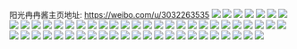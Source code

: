 阳光冉冉酱主页地址: https://weibo.com/u/3032263535 
![](https://wx4.sinaimg.cn/mw2000/b4bcab6fly1h9jwz2ozauj20q016145m.jpg) 
![](https://wx4.sinaimg.cn/mw2000/b4bcab6fly1h9jwz2wq39j20xm0zdq7n.jpg) 
![](https://wx4.sinaimg.cn/mw2000/b4bcab6fly1h9jwz43gowj20zu0oqq6h.jpg) 
![](https://wx4.sinaimg.cn/mw2000/b4bcab6fly1h9imh5x4waj22bd2c57wh.jpg) 
![](https://wx4.sinaimg.cn/mw2000/b4bcab6fly1h9im94g738j20m00tdadx.jpg) 
![](https://wx4.sinaimg.cn/mw2000/b4bcab6fly1h9im948u51j20u01400xn.jpg) 
![](https://wx4.sinaimg.cn/mw2000/b4bcab6fly1h9e0dg80s8j20lh0f33zz.jpg) 
![](https://wx4.sinaimg.cn/mw2000/b4bcab6fly1h9e0dg1yulj20zo0jjdhq.jpg) 
![](https://wx4.sinaimg.cn/mw2000/b4bcab6fly1h9dzvhb07cj20u00w6jvp.jpg) 
![](https://wx4.sinaimg.cn/mw2000/b4bcab6fly1h9dzxcs7hmj20u01hck3u.jpg) 
![](https://wx4.sinaimg.cn/mw2000/b4bcab6fly1h9dzxcf1dsj20zu25o7pq.jpg) 
![](https://wx4.sinaimg.cn/mw2000/b4bcab6fly1h9dzz3meonj20zo0v1ad6.jpg) 
![](https://wx4.sinaimg.cn/mw2000/b4bcab6fly1h9dzz3xowbj20zu0utdj6.jpg) 
![](https://wx4.sinaimg.cn/mw2000/b4bcab6fly1h9dzz3b1y9j20zu0hngnl.jpg) 
![](https://wx4.sinaimg.cn/mw2000/b4bcab6fly1h9e08hjck1j20zu15zgqm.jpg) 
![](https://wx4.sinaimg.cn/mw2000/b4bcab6fly1h9e08h9270j20zu0i0jsl.jpg) 
![](https://wx4.sinaimg.cn/mw2000/b4bcab6fly1h9a6t6rzwmj21sc2ds4qr.jpg) 
![](https://wx4.sinaimg.cn/mw2000/b4bcab6fly1h9a6t8rmn5j21sc2dsu0y.jpg) 
![](https://wx4.sinaimg.cn/mw2000/b4bcab6fly1h9a6ta7ecqj21sc2dsqv6.jpg) 
![](https://wx4.sinaimg.cn/mw2000/b4bcab6fly1h9a6tak4iqj20u0140q93.jpg) 
![](https://wx4.sinaimg.cn/mw2000/b4bcab6fly1h93bdis0iyj20u0140jy4.jpg) 
![](https://wx4.sinaimg.cn/mw2000/b4bcab6fly1h93bdtqd32j20u014045g.jpg) 
![](https://wx4.sinaimg.cn/mw2000/b4bcab6fly1h93bdj00r6j20u0141wpq.jpg) 
![](https://wx4.sinaimg.cn/mw2000/b4bcab6fly1h93bdja8olj20u0140jzb.jpg) 
![](https://wx4.sinaimg.cn/mw2000/b4bcab6fly1h93bdi87woj20u013kwli.jpg) 
![](https://wx4.sinaimg.cn/mw2000/b4bcab6fly1h93bdij2z0j20u013kahl.jpg) 
![](https://wx4.sinaimg.cn/mw2000/b4bcab6fly1h8pfvqvph7j236c248u0x.jpg) 
![](https://wx4.sinaimg.cn/mw2000/b4bcab6fly1h8pfvrn47xj223u35sx6p.jpg) 
![](https://wx4.sinaimg.cn/mw2000/b4bcab6fly1h8pfvscxzgj224836cnpd.jpg) 
![](https://wx4.sinaimg.cn/mw2000/b4bcab6fly1h8pfvpi2yyj224836cb2a.jpg) 
![](https://wx4.sinaimg.cn/mw2000/b4bcab6fly1h8pfvsqsu6j21t817g4cx.jpg) 
![](https://wx4.sinaimg.cn/mw2000/b4bcab6fly1h8pfvtlgsmj21gz1yme81.jpg) 
![](https://wx4.sinaimg.cn/mw2000/b4bcab6fly1h8oko1yvhoj227d2xu4qs.jpg) 
![](https://wx4.sinaimg.cn/mw2000/b4bcab6fly1h8okp1r4bij22o3404u12.jpg) 
![](https://wx4.sinaimg.cn/mw2000/b4bcab6fly1h84qaoigimj22c0340npe.jpg) 
![](https://wx4.sinaimg.cn/mw2000/b4bcab6fly1h84qappp7lj22c03407wi.jpg) 
![](https://wx4.sinaimg.cn/mw2000/b4bcab6fly1h82jgz6hoqj21sc2dshdt.jpg) 
![](https://wx4.sinaimg.cn/mw2000/b4bcab6fly1h82jgzs2ihj21sc2dse81.jpg) 
![](https://wx4.sinaimg.cn/mw2000/b4bcab6fly1h7s7yxcr7kj21sc2dshdt.jpg) 
![](https://wx4.sinaimg.cn/mw2000/b4bcab6fly1h7s7z0rq7mj21sc2dshdt.jpg) 
![](https://wx4.sinaimg.cn/mw2000/b4bcab6fly1h7s7yyk6uvj21sc2dse81.jpg) 
![](https://wx4.sinaimg.cn/mw2000/b4bcab6fly1h7s7yzldjaj21sc2dse81.jpg) 
![](https://wx4.sinaimg.cn/mw2000/b4bcab6fly1h7pnfvtvbzj22an32fb2b.jpg) 
![](https://wx4.sinaimg.cn/mw2000/b4bcab6fly1h7pnftyylhj22c03407wi.jpg) 
![](https://wx4.sinaimg.cn/mw2000/b4bcab6fly1h7opj1kpcrj22c03401ky.jpg) 
![](https://wx4.sinaimg.cn/mw2000/b4bcab6fly1h7opj2tvwsj22c0340npe.jpg) 
![](https://wx4.sinaimg.cn/mw2000/b4bcab6fly1h7opj4fproj22c0340kjm.jpg) 
![](https://wx4.sinaimg.cn/mw2000/b4bcab6fly1h7opj0uvgqj22c0340kjm.jpg) 
![](https://wx4.sinaimg.cn/mw2000/b4bcab6fly1h7opj549voj22c0340qv5.jpg) 
![](https://wx4.sinaimg.cn/mw2000/b4bcab6fly1h7opj6bgikj21sc2ds7wi.jpg) 
![](https://wx4.sinaimg.cn/mw2000/b4bcab6fly1h7opj7uhitj22c0340u0y.jpg) 
![](https://wx4.sinaimg.cn/mw2000/b4bcab6fly1h7opj8mffoj21sc2dsx6p.jpg) 
![](https://wx4.sinaimg.cn/mw2000/b4bcab6fly1h7opj9w65mj21sc2ds4qq.jpg) 
![](https://wx4.sinaimg.cn/mw2000/b4bcab6fly1h7gxmsl1xij228a2z2jws.jpg) 
![](https://wx4.sinaimg.cn/mw2000/b4bcab6fly1h7gxmv9cdgj229i30ou0z.jpg) 
